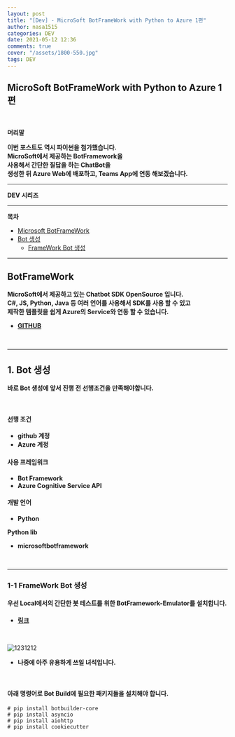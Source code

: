 ```yaml
---
layout: post
title: "[Dev] - MicroSoft BotFrameWork with Python to Azure 1편"
author: nasa1515
categories: DEV
date: 2021-05-12 12:36
comments: true
cover: "/assets/1800-550.jpg"
tags: DEV
---
```




## **MicroSoft BotFrameWork with Python to Azure 1편**


<br/>

**머리말**  

**이번 포스트도 역시 파이썬을 첨가했습니다.**  
**MicroSoft에서 제공하는 BotFramework을**  
**사용해서 간단한 질답을 하는 ChatBot을**  
**생성한 뒤 Azure Web에 배포하고, Teams App에 연동 해보겠습니다.**  

---

**DEV 시리즈**




---

**목차**

- [Microsoft BotFrameWork](#a1)
- [Bot 생성](#a2)
    - [FrameWork Bot 생성](#a3)


--- 

## **BotFrameWork** <a name="a1"></a> 

**MicroSoft에서 제공하고 있는 Chatbot SDK OpenSource 입니다.**  
**C#, JS, Python, Java 등 여러 언어를 사용해서 SDK를 사용 할 수 있고**  
**제작한 템플릿을 쉽게 Azure의 Service와 연동 할 수 있습니다.**  


* **[GITHUB](https://github.com/microsoft/botframework-sdk)**  

<br/>

---

## **1. Bot 생성** <a name="a2"></a> 

**바로 Bot 생성에 앞서 진행 전 선행조건을 만족해야합니다.** 

<br/>

#### **선행 조건**  

- **github 계정**
- **Azure 계정**

#### **사용 프레임워크**

- **Bot Framework**
- **Azure Cognitive Service API**

#### **개발 언어**

- **Python**

**Python lib**

- **microsoftbotframework** 


<br/>

---



### **1-1 FrameWork Bot 생성** <a name="a3"></a>


####  **우선 Local에서의 간단한 봇 테스트를 위한 BotFramework-Emulator를 설치합니다.**  

* **[링크](https://github.com/Microsoft/BotFramework-Emulator/releases)**  

<br/>

![1231212](https://user-images.githubusercontent.com/69498804/117919037-448b2c00-b327-11eb-8a69-84b19de5c272.JPG)

* **나중에 아주 유용하게 쓰일 녀석입니다.**  

<br/>


#### **아래 명령어로 Bot Build에 필요한 패키지들을 설치해야 합니다.**

```
# pip install botbuilder-core
# pip install asyncio
# pip install aiohttp
# pip install cookiecutter
```

<!-- 
<br/>


#### **우선 아래 링크를 통해서 BotFramework Bot을 생성해야 합니다.** 



![222222](https://user-images.githubusercontent.com/69498804/117907858-78a82200-b312-11eb-8278-6bbd36ed7476.JPG)


* **[LINK](https://dev.botframework.com/bots)**  

<br/>

#### **저는 아래 Resource를 생성합니다. Azure bot service가 아닙니다**

![22222](https://user-images.githubusercontent.com/69498804/117908514-7c887400-b313-11eb-94a4-dc8109c6eb67.JPG) -->